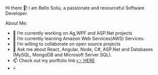 Hi there 👋!
I am Bello Soliu, a passionate and resourceful Software Developer.

About Me:

- 🔭 I’m currently working on Ag,WPF and ASP.Net projects
- 🌱 I’m currently learning Amazon Web Services(AWS) Services.
- 👯 I’m willing to collaborate on open source projects
- 💬 Ask me about React, Angular, Node, C#, ASP.Net and Databases (MySQL, MongoDB and Microsoft Server SQL).
- 📫 Check out my portfolio link <a href="https://techflow21.github.io/sobportfolio/"> 👉 HERE</a>
- ⚡ 
